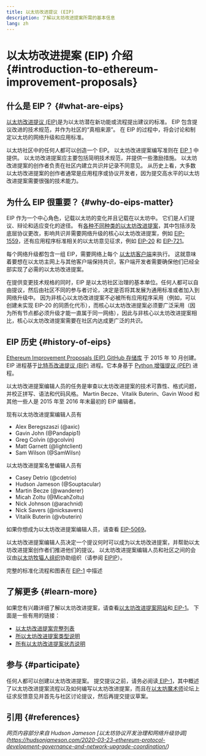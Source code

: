 ```yaml
---
title: 以太坊改进提议 (EIP)
description: 了解以太坊改进提案所需的基本信息
lang: zh
---
```


# 以太坊改进提案 (EIP) 介绍 {#introduction-to-ethereum-improvement-proposals}

## 什么是 EIP？ {#what-are-eips}

[以太坊改进提议 (EIP)](https://eips.ethereum.org/)是为以太坊潜在新功能或流程提出建议的标准。 EIP 包含提议改进的技术规范，并作为社区的“真相来源”。 在 EIP 的过程中，将会讨论和制定以太坊的网络升级和应用标准。

以太坊社区中的任何人都可以创造一个 EIP。 以太坊改进提案编写准则在 [EIP 1](https://eips.ethereum.org/EIPS/eip-1) 中提供。 以太坊改进提案应主要包括简明技术规范，并提供一些激励措施。 以太坊改进提案的创作者负责在社区内建立共识并记录不同意见。 从历史上看，大多数以太坊改进提案的创作者通常是应用程序或协议开发者，因为提交高水平的以太坊改进提案需要很强的技术能力。

## 为什么 EIP 很重要？ {#why-do-eips-matter}

EIP 作为一个中心角色，记载以太坊的变化并且记载在以太坊中。 它们是人们提议、辩论和适应变化的途径。 有[各种不同种类的以太坊改进提案](https://github.com/ethereum/EIPs/blob/master/EIPS/eip-1.md#eip-types)，其中包括涉及底层协议更改，影响共识并需要网络升级的核心以太坊改进提案，例如 [EIP-1559](https://eips.ethereum.org/EIPS/eip-1559)，还有应用程序标准相关的以太坊意见征求，例如 [EIP-20](https://eips.ethereum.org/EIPS/eip-20) 和 [EIP-721](https://eips.ethereum.org/EIPS/eip-721)。

每个网络升级都包含一组 EIP，需要网络上每个 [以太坊客户端](/learn/#clients-and-nodes)来执行。 这就意味着要想在以太坊主网上与其他客户端保持共识，客户端开发者需要确保他们已经全部实现了必需的以太坊改进提案。

在提供变更技术规格的同时，EIP 是以太坊社区治理的基本单位。任何人都可以自由提议，然后由社区不同的参与者讨论，决定是否将其发展为通用标准或者加入到网络升级中。 因为非核心以太坊改进提案不必被所有应用程序采用（例如，可以创建未实现 EIP-20 的同质化代币），而核心以太坊改进提案必须要广泛采用（因为所有节点都必须升级才能一直属于同一网络），因此与非核心以太坊改进提案相比，核心以太坊改进提案需要在社区内达成更广泛的共识。

## EIP 历史 {#history-of-eips}

[Ethereum Improvement Proposals (EIP) GitHub 存储库](https://github.com/ethereum/EIPs) 于 2015 年 10 月创建。 EIP 进程基于[比特币改进提议 (BIP)](https://github.com/bitcoin/bips) 进程。它本身基于 [Python 增强提议 (PEP)](https://www.python.org/dev/peps/) 进程。

以太坊改进提案编辑人员的任务是审查以太坊改进提案的技术可靠性、格式问题，并校正拼写、语法和代码风格。 Martin Becze、Vitalik Buterin、Gavin Wood 和其他一些人是 2015 年至 2016 年末最初的 EIP 编辑者。

现有以太坊改进提案编辑人员有

- Alex Beregszaszi (@axic)
- Gavin John (@Pandapip1)
- Greg Colvin (@gcolvin)
- Matt Garnett (@lightclient)
- Sam Wilson (@SamWilsn)

以太坊改进提案名誉编辑人员有

- Casey Detrio (@cdetrio)
- Hudson Jameson (@Souptacular)
- Martin Becze (@wanderer)
- Micah Zoltu (@MicahZoltu)
- Nick Johnson (@arachnid)
- Nick Savers (@nicksavers)
- Vitalik Buterin (@vbuterin)

如果你想成为以太坊改进提案编辑人员，请查看 [EIP-5069](https://eips.ethereum.org/EIPS/eip-5069)。

以太坊改进提案编辑人员决定一个提议何时可以成为以太坊改进提案，并帮助以太坊改进提案创作者们推进他们的提议。 以太坊改进提案编辑人员和社区之间的会议由[以太坊牧猫人组织](https://ethereumcatherders.com/)协助组织（请参阅 [EIPIP](https://github.com/ethereum-cat-herders/EIPIP)）。

完整的标准化流程和图表在 [EIP-1](https://eips.ethereum.org/EIPS/eip-1) 中描述

## 了解更多 {#learn-more}

如果您有兴趣详细了解以太坊改进提案，请查看[以太坊改进提案网站](https://eips.ethereum.org/)和[ EIP-1](https://eips.ethereum.org/EIPS/eip-1)。 下面是一些有用的链接：

- [以太坊改进提案完整列表](https://eips.ethereum.org/all)
- [所以太坊改进提案类型说明](https://eips.ethereum.org/EIPS/eip-1#eip-types)
- [所有以太坊改进提案状态说明](https://eips.ethereum.org/EIPS/eip-1#eip-process)

## 参与 {#participate}

任何人都可以创建以太坊改进提案。 提交提议之前，请务必阅读[ EIP-1](https://eips.ethereum.org/EIPS/eip-1)，其中概述了以太坊改进提案流程以及如何编写以太坊改进提案，而且在[以太坊魔术师](https://ethereum-magicians.org/)论坛上征求反馈意见并首先与社区讨论提议，然后再提交提议草案。

## 引用 {#references}

<cite class="citation">

网页内容部分来自 Hudson Jameson [以太坊协议开发治理和网络升级协调] (https://hudsonjameson.com/2020-03-23-ethereum-protocol-development-governance-and-network-upgrade-coordination/)

</cite>
